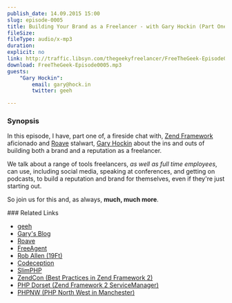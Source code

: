 ```yaml
---
publish_date: 14.09.2015 15:00
slug: episode-0005
title: Building Your Brand as a Freelancer - with Gary Hockin (Part One)
fileSize:
fileType: audio/x-mp3
duration:
explicit: no
link: http://traffic.libsyn.com/thegeekyfreelancer/FreeTheGeek-Episode0005.mp3
download: FreeTheGeek-Episode0005.mp3
guests:
    "Gary Hockin":
        email: gary@hock.in
        twitter: geeh

---
```

### Synopsis

In this episode, I have, part one of, a fireside chat with, [Zend Framework](http://framework.zend.com/) aficionado and [Roave](http://roave.com) stalwart, [Gary Hockin](https://twitter.com/@geeh) about the ins and outs of building both a brand and a reputation as a freelancer.

We talk about a range of tools freelancers, *as well as full time employees*, can use, including social media, speaking at conferences, and getting on podcasts, to build a reputation and brand for themselves, even if they're just starting out.

So join us for this and, as always, **much, much more**.

### Related Links

- [geeh](https://twitter.com/@geeh)
- [Gary's Blog](http://blog.hock.in/about/)
- [Roave](http://www.roave.com)
- [FreeAgent](http://www.freeagent.com)
- [Rob Allen (19Ft)](http://19ft.com/)
- [Codeception](http://codeception.com)
- [SlimPHP](http://www.slimframework.com/)
- [ZendCon (Best Practices in Zend Framework 2)](http://www.zendcon.com/session)
- [PHP Dorset (Zend Framework 2 ServiceManager)](http://www.phpdorset.co.uk/)
- [PHPNW (PHP North West in Manchester)](http://conference.phpnw.org.uk/phpnw15/)

